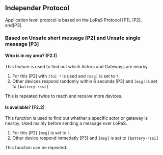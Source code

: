 ## Independer Protocol

Application level protocol is based on the LoRaS Protocol \[P1\], \[P2\], and\[P3\].

### Based on Unsafe short message \[P2\] and Unsafe single message \[P3\]

#### Who is in my area? \[F2.1\]

This feature is used to find out which Actors and Gateways are nearby.

1. For this \[P2\] with `[to] *` is used and `[msg]` is set to `?`. 
2. Other devices respond randomly within 6 seconds \[P3\] and `[msg]` is set to `[battery-rssi]`

This is repeated twice to reach and receive more devices.

#### Is available? \[F2.2\]

This function is used to find out whether a specific actor or gateway is nearby. Used mainly before sending a message over LoRaS.

1. For this \[P2\] `[msg]` is set to `!`.
2. Other device respond immedatly \[P3\] and `[msg]` is set to `[battery-rssi]`

This function can be repeated.
